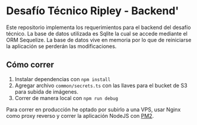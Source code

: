 # Desafío Técnico Ripley - Backend'

Este repositorio implementa los requerimientos para el backend del desafío técnico.
La base de datos utilizada es Sqlite la cual se accede mediante el ORM Sequelize. La base de datos vive en memoria por lo que de reiniciarse la aplicación se perderán las modificaciones.

## Cómo correr

1. Instalar dependencias con `npm install`
2. Agregar archivo `common/secrets.ts` con las llaves para el bucket de S3 para subida de imágenes. 
3. Correr de manera local con `npm run debug`

Para correr en producción he optado por subirlo a una VPS, usar Nginx como proxy reverso y correr la aplicación NodeJS con [PM2](https://pm2.keymetrics.io/).